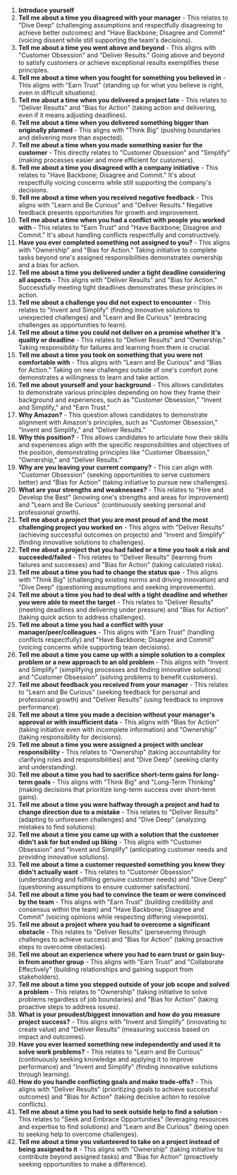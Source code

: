 

1. **Introduce yourself**
2. **Tell me about a time you disagreed with your manager** - This relates to "Dive Deep" (challenging assumptions and respectfully disagreeing to achieve better outcomes) and "Have Backbone; Disagree and Commit" (voicing dissent while still supporting the team's decisions).
3. **Tell me about a time you went above and beyond** - This aligns with "Customer Obsession" and "Deliver Results." Going above and beyond to satisfy customers or achieve exceptional results exemplifies these principles.
4. **Tell me about a time when you fought for something you believed in** - This aligns with "Earn Trust" (standing up for what you believe is right, even in difficult situations).
5. **Tell me about a time when you delivered a project late** - This relates to "Deliver Results" and "Bias for Action" (taking action and delivering, even if it means adjusting deadlines).
6. **Tell me about a time when you delivered something bigger than originally planned** - This aligns with "Think Big" (pushing boundaries and delivering more than expected).
7. **Tell me about a time when you made something easier for the customer** - This directly relates to "Customer Obsession" and "Simplify" (making processes easier and more efficient for customers).
8. **Tell me about a time you disagreed with a company initiative** - This relates to "Have Backbone; Disagree and Commit." It's about respectfully voicing concerns while still supporting the company's decisions.
9. **Tell me about a time when you received negative feedback** - This aligns with "Learn and Be Curious" and "Deliver Results." Negative feedback presents opportunities for growth and improvement.
10. **Tell me about a time when you had a conflict with people you worked with** - This relates to "Earn Trust" and "Have Backbone; Disagree and Commit." It's about handling conflicts respectfully and constructively.
11. **Have you ever completed something not assigned to you?** - This aligns with "Ownership" and "Bias for Action." Taking initiative to complete tasks beyond one's assigned responsibilities demonstrates ownership and a bias for action.
12. **Tell me about a time you delivered under a tight deadline considering all aspects** - This aligns with "Deliver Results" and "Bias for Action." Successfully meeting tight deadlines demonstrates these principles in action.
13. **Tell me about a challenge you did not expect to encounter** - This relates to "Invent and Simplify" (finding innovative solutions to unexpected challenges) and "Learn and Be Curious" (embracing challenges as opportunities to learn).
14. **Tell me about a time you could not deliver on a promise whether it's quality or deadline** - This relates to "Deliver Results" and "Ownership." Taking responsibility for failures and learning from them is crucial.
15. **Tell me about a time you took on something that you were not comfortable with** - This aligns with "Learn and Be Curious" and "Bias for Action." Taking on new challenges outside of one's comfort zone demonstrates a willingness to learn and take action.
16. **Tell me about yourself and your background** - This allows candidates to demonstrate various principles depending on how they frame their background and experiences, such as "Customer Obsession," "Invent and Simplify," and "Earn Trust."
17. **Why Amazon?** - This question allows candidates to demonstrate alignment with Amazon's principles, such as "Customer Obsession," "Invent and Simplify," and "Deliver Results."
18. **Why this position?** - This allows candidates to articulate how their skills and experiences align with the specific responsibilities and objectives of the position, demonstrating principles like "Customer Obsession," "Ownership," and "Deliver Results.”
19. **Why are you leaving your current company?** - This can align with "Customer Obsession" (seeking opportunities to serve customers better) and "Bias for Action" (taking initiative to pursue new challenges).
20. **What are your strengths and weaknesses?** - This relates to "Hire and Develop the Best" (knowing one's strengths and areas for improvement) and "Learn and Be Curious" (continuously seeking personal and professional growth).
21. **Tell me about a project that you are most proud of and the most challenging project you worked on** - This aligns with "Deliver Results" (achieving successful outcomes on projects) and "Invent and Simplify" (finding innovative solutions to challenges).
22. **Tell me about a project that you had failed or a time you took a risk and succeeded/failed** - This relates to "Deliver Results" (learning from failures and successes) and "Bias for Action" (taking calculated risks).
23. **Tell me about a time you had to change the status quo** - This aligns with "Think Big" (challenging existing norms and driving innovation) and "Dive Deep" (questioning assumptions and seeking improvements).
24. **Tell me about a time you had to deal with a tight deadline and whether you were able to meet the target** - This relates to "Deliver Results" (meeting deadlines and delivering under pressure) and "Bias for Action" (taking quick action to address challenges).
25. **Tell me about a time you had a conflict with your manager/peer/colleagues** - This aligns with "Earn Trust" (handling conflicts respectfully) and "Have Backbone; Disagree and Commit" (voicing concerns while supporting team decisions).
26. **Tell me about a time you came up with a simple solution to a complex problem or a new approach to an old problem** - This aligns with "Invent and Simplify" (simplifying processes and finding innovative solutions) and "Customer Obsession" (solving problems to benefit customers).
27. **Tell me about feedback you received from your manager** - This relates to "Learn and Be Curious" (seeking feedback for personal and professional growth) and "Deliver Results" (using feedback to improve performance).
28. **Tell me about a time you made a decision without your manager's approval or with insufficient data** - This aligns with "Bias for Action" (taking initiative even with incomplete information) and "Ownership" (taking responsibility for decisions).
29. **Tell me about a time you were assigned a project with unclear responsibility** - This relates to "Ownership" (taking accountability for clarifying roles and responsibilities) and "Dive Deep" (seeking clarity and understanding).
30. **Tell me about a time you had to sacrifice short-term gains for long-term goals** - This aligns with "Think Big" and "Long-Term Thinking" (making decisions that prioritize long-term success over short-term gains).
31. **Tell me about a time you were halfway through a project and had to change direction due to a mistake** - This relates to "Deliver Results" (adapting to unforeseen challenges) and "Dive Deep" (analyzing mistakes to find solutions).
32. **Tell me about a time you came up with a solution that the customer didn't ask for but ended up liking** - This aligns with "Customer Obsession" and "Invent and Simplify" (anticipating customer needs and providing innovative solutions).
33. **Tell me about a time a customer requested something you knew they didn't actually want** - This relates to "Customer Obsession" (understanding and fulfilling genuine customer needs) and "Dive Deep" (questioning assumptions to ensure customer satisfaction).
34. **Tell me about a time you had to convince the team or were convinced by the team** - This aligns with "Earn Trust" (building credibility and consensus within the team) and "Have Backbone; Disagree and Commit" (voicing opinions while respecting differing viewpoints).
35. **Tell me about a project where you had to overcome a significant obstacle** - This relates to "Deliver Results" (persevering through challenges to achieve success) and "Bias for Action" (taking proactive steps to overcome obstacles).
36. **Tell me about an experience where you had to earn trust or gain buy-in from another group** - This aligns with "Earn Trust" and "Collaborate Effectively" (building relationships and gaining support from stakeholders).
37. **Tell me about a time you stepped outside of your job scope and solved a problem** - This relates to "Ownership" (taking initiative to solve problems regardless of job boundaries) and "Bias for Action" (taking proactive steps to address issues).
38. **What is your proudest/biggest innovation and how do you measure project success?** - This aligns with "Invent and Simplify" (innovating to create value) and "Deliver Results" (measuring success based on impact and outcomes).
39. **Have you ever learned something new independently and used it to solve work problems?** - This relates to "Learn and Be Curious" (continuously seeking knowledge and applying it to improve performance) and "Invent and Simplify" (finding innovative solutions through learning).
40. **How do you handle conflicting goals and make trade-offs?** - This aligns with "Deliver Results" (prioritizing goals to achieve successful outcomes) and "Bias for Action" (taking decisive action to resolve conflicts).
41. **Tell me about a time you had to seek outside help to find a solution** - This relates to "Seek and Embrace Opportunities" (leveraging resources and expertise to find solutions) and "Learn and Be Curious" (being open to seeking help to overcome challenges).
42. **Tell me about a time you volunteered to take on a project instead of being assigned to it** - This aligns with "Ownership" (taking initiative to contribute beyond assigned tasks) and "Bias for Action" (proactively seeking opportunities to make a difference).